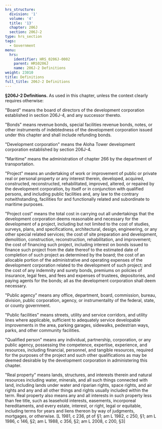 ```yaml
---
hrs_structure:
  division: '1'
  volume: '4'
  title: '13'
  chapter: 206J
  section: 206J-2
type: hrs_section
tags:
  - Government
menu:
  hrs:
    identifier: HRS_0206J-0002
    parent: HRS0206J
    name: 206J-2 Definitions
weight: 23010
title: Definitions
full_title: 206J-2 Definitions
---
```

**§206J-2 Definitions.** As used in this chapter, unless the context clearly requires otherwise:

"Board" means the board of directors of the development corporation established in section 206J-4, and any successor thereto.

"Bonds" means revenue bonds, special facilities revenue bonds, notes, or other instruments of indebtedness of the development corporation issued under this chapter and shall include refunding bonds.

"Development corporation" means the Aloha Tower development corporation established by section 206J-4.

"Maritime" means the administration of chapter 266 by the department of transportation.

"Project" means an undertaking of work or improvement of public or private real or personal property or any interest therein, developed, acquired, constructed, reconstructed, rehabilitated, improved, altered, or repaired by the development corporation, by itself or in conjunction with qualified persons, and including public facilities and, any law to the contrary notwithstanding, facilities for and functionally related and subordinate to maritime purposes.

"Project cost" means the total cost in carrying out all undertakings that the development corporation deems reasonable and necessary for the development of a project, including but not limited to the cost of studies, surveys, plans, and specifications, architectural, design, engineering, or any other special related services; the cost of site preparation and development, demolition, construction, reconstruction, rehabilitation, and improvement; the cost of financing such project, including interest on bonds issued to finance such project from the date thereof to the estimated date of completion of such project as determined by the board; the cost of an allocable portion of the administrative and operating expenses of the development corporation related to the development of such project; and the cost of any indemnity and surety bonds, premiums on policies of insurance, legal fees, and fees and expenses of trustees, depositories, and paying agents for the bonds; all as the development corporation shall deem necessary.

"Public agency" means any office, department, board, commission, bureau, division, public corporation, agency, or instrumentality of the federal, state, or county government.

"Public facilities" means streets, utility and service corridors, and utility lines where applicable, sufficient to adequately service developable improvements in the area, parking garages, sidewalks, pedestrian ways, parks, and other community facilities.

"Qualified person" means any individual, partnership, corporation, or any public agency, possessing the competence, expertise, experience, and resources, including financial, personnel, and tangible resources, required for the purposes of the project and such other qualifications as may be deemed desirable by the development corporation in administering this chapter.

"Real property" means lands, structures, and interests therein and natural resources including water, minerals, and all such things connected with land, including lands under water and riparian rights, space rights, and air rights and any and all other things and rights usually included within the term. Real property also means any and all interests in such property less than fee title, such as leasehold interests, easements, incorporeal hereditaments, and every estate, interest, or right, legal or equitable, including terms for years and liens thereon by way of judgments, mortgages, or otherwise. [L 1981, c 236, pt of §1; am L 1982, c 250, §1; am L 1986, c 146, §2; am L 1988, c 356, §2; am L 2008, c 200, §3]